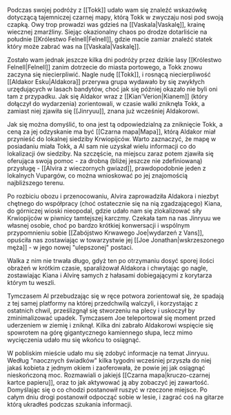 Podczas swojej podróży z [[Tokk]] udało wam się znaleźć wskazówkę dotyczącą tajemniczej czarnej mapy, którą Tokk w zwyczaju nosi pod swoją czapką. Owy trop prowadzi was gdzieś na [[Vaskala|Vaskalę]], krainę wiecznej zmarźliny. Siejąc okazionalny chaos po drodze dotarliście na południe [[Królestwo Felnell|Felnell]], gdzie macie zamiar znaleźć statek który może zabrać was na [[Vaskala|Vaskalę]].

Zostało wam jednak jeszcze kilka dni podróży przez dzikie lasy [[Królestwo Felnell|Felnell]] zanim dotrzecie do miasta portowego, a Tokk znowu zaczyna się niecierpliwić. Nagle nudę [[Tokk]], i rosnącą niecierpliwość [[Aldakor Esku|Aldakora]] przerywa grupa wydawało by się zwykłych urzędujących w lasach bandytów, choć jak się później okazało nie byli oni tam z przypadku. Jak się Aldakor wraz z [[Kian'Verion|Kianem]] (który dołączył do wydarzenia) zorientowali, w czasie walki zniknęła Tokk, a zamiast niej zjawiła się [[Jinryuu]], znana już wcześniej Aldakorowi.

Jak się można domyślić, to ona jest tą odpowiedzialną za zniknięcie Tokk, a ceną za jej odzyskanie ma być [[Czarna mapa|Mapa]], którą Aldakor miał przynieść do lokalnej siedziby Krwiopijców. Warto zaznaczyć, że mapę w posiadaniu miała Tokk, a Al sam nie uzyskał wielu informacji co do lokalizacji ów siedziby. Na szczęście, na miejscu zaraz potem zjawiła się oferująca swoją pomoc - za drobną (bliżej jeszcze nie zdefiniowaną) przysługę - [[Alvira z wieczornych gwiazd]], prawdopodobnie jeden z lokalnych Vupargów, co można wnioskować po jej znajomością najbliższego terenu.

Po rozbiciu obozu i przenocowaniu, Alvira zaprowadziła Aldakora i niezbyt chętnego do współpracy (choć ostatecznie się na nią zgadzającego) Kiana, do górniczej wioski nieopodal, gdzie udało nam się zlokalizować siły Krwiopijców w piwnicy tamtejszej karczmy. Czekała tam na nas Jinryuu we własnej osobie, choć po bardzo krótkiej konwersacji i wspólnym przypomnieniu sobie [[Zabójstwo Krwawego Joe|wydarzeń z Vans]], opuściła nas zostawiając w towarzystwie jej [[Joe Jonathan|wskrzeszonego męża]] - w jego nowej "ulepszonej" postaci.

Walka z nim nie trwała długo, gdyż ten po otrzymaniu dosyć sporej ilości obrażeń w krótkim czasie, sparaliżował Aldakora i chwytając go nagle, zostawiając Kiana i Alvirę samych z hałasami dobiegającymi z korytarza którym tu weszli. 

Tymczasem Al przebudzając się w ręce potwora zorientował się, że spadają z tej samej platformy na której przedchwilą walczyli, i korzystając z ostatnich chwil, prześlizgnął się stworzeniu na plecy i uskoczył by zminimalizować upadek. Tymczasem Joe teleportował się moment przed uderzeniem w ziemię i zniknął. Kilka dni zabrało Aldakorowi wspięcie się spowrotem na górę gigantycznego kamiennego słupa, lecz mimo wycięczenia udało mu się wkońcu to osiągnąć.

W pobliskim mieście udało mu się zdobyć informacje na temat Jinryuu. Według "naocznych świadków" kilka tygodni wcześniej przyszła do niej jakaś kobieta z jednym okiem i zaoferowała, że powie jej jak osiągnąć nieskończoną moc. Rozmawiali o jakiejś [[Czarna mapa|kruczo-czarnej kartce papieru]], oraz to jak aktywować ją aby zobaczyć jej zawartość. Domyślając się o co chodzi postanowił ruszyć w rzeczone miejsce. Po całym dniu drogi postanowił odpocząć sobie w lesie, i zagrać coś na gitarze którą ukradłeś podczas szukania informacji.
